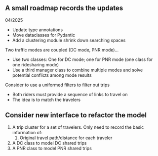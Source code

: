 ## A small roadmap records the updates


04/2025
- Update type annotations
- Move dataclasses for Pydantic
- Add a clustering module shrink down searching spaces


Two traffic modes are coupled (DC mode, PNR mode)...
- Use two classes: One for DC mode; one for PNR mode (one class for one ridesharing mode)
- Use a third manager class to combine multiple modes and solve potential conflicts among mode results


Consider to use a uniformed filters to filter out trips
- Both riders must provide a sequence of links to travel on
- The idea is to match the travelers


## Consider new interface to refactor the model
1. A trip cluster for a set of travelers. Only need to record the basic information of:
   1. Original travel path/distance for each traveler
2. A DC class to model DC shared trips
3. A PNR class to model PNR shared trips

